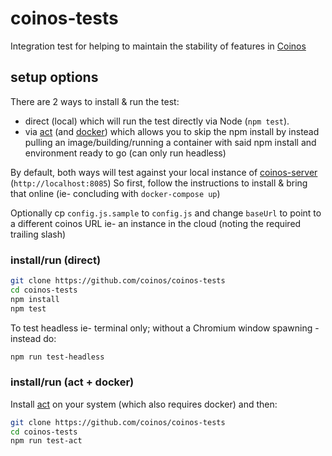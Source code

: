 # coinos-tests

Integration test for helping to maintain the stability of features in [Coinos]

## setup options

There are 2 ways to install & run the test: 
- direct (local) which will run the test directly via Node (`npm test`). 
- via [act] (and [docker]) which allows you to skip the npm install by instead pulling an image/building/running a container with said npm install and environment ready to go (can only run headless)

By default, both ways will test against your local instance of [coinos-server] (`http://localhost:8085`) 
So first, follow the instructions to install & bring that online (ie- concluding with `docker-compose up`)


Optionally cp `config.js.sample` to `config.js` and change `baseUrl` to point to a different coinos URL ie- an instance in the cloud (noting the required trailing slash)

### install/run (direct)

```bash
git clone https://github.com/coinos/coinos-tests
cd coinos-tests
npm install
npm test
```

To test headless ie- terminal only; without a Chromium window spawning - instead do: 

```bash
npm run test-headless
```

### install/run (act + docker)

Install [act] on your system (which also requires docker) and then: 

```bash
git clone https://github.com/coinos/coinos-tests
cd coinos-tests
npm run test-act
```

[Coinos]: https://github.com/coinos
[act]: https://github.com/nektos/act
[docker]: https://docs.docker.com/get-docker
[coinos-server]: https://github.com/coinos/coinos-server
